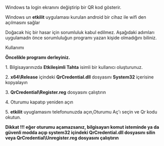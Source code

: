 <p>Windows ta login ekranını değiştirip bir QR kod gösterir. </p>
<p>Windows un <b>etkilit</b> uygulaması kurulan android bir cihaz ile wifi den açılmasını sağlar</p>
<p> Doğacak hiç bir hasar için sorumluluk kabul edilmez. Aşağıdaki adımları uygulamadn önce sorumluluğun
programı yazan kişide olmadığını biliniz.
<p> Kullanımı </p>
 <p> <b> Öncelikle programı derleyiniz.</b></p>
<p> 1. Bilgisayarınızda <b>Etkileşimli Tahta</b> isimli bir kullanıcı oluşturunuz.</p>
<p> 2. <b>x64\Release</b> içindeki <b>QrCredential.dll</b> dosyasını <b>System32</b> içerisine kopyalayın </p>
<p> 3. <b>QrCredential\Register.reg</b> dosyasını çalıştırın </p>
<p> 4. Oturumu kapatıp yeniden açın</p>
<p> 5. <b> etkilit</b> uyuglamasını telefonunuzda açın,Oturumu Aç'ı seçin ve Qr kodu okutun. </p>

<p><b>Dikkat !!! eğer oturumu açamazsanız, bilgisayarı komut isteminde ya da güvenli modda açıp <b>system32</b> içindeki <b>QrCredential.dll</b> dosyasını silin veya  <b>QrCredential\Unregister.reg</b> dosyasını çalıştırın </b> <p/>





